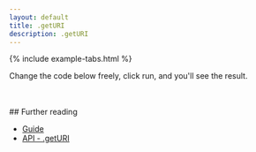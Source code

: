 ```yaml
---
layout: default
title: .getURI
description: .getURI
---
```


{% include example-tabs.html %}

Change the code below freely, click run, and you'll see the result.

<script src="https://embed.runkit.com"></script>
<div id="cbmuri"></div>
<script>var notebook = RunKit.createNotebook({
    element: document.getElementById("cbmuri"),
    title: 'getURI',
    preamble: "const cbmApi = require('@cbmjs/cbm-api'); const cbm = new cbmApi();",
    minHeight: "350px",
    //onLoad: (n) => n.evaluate(),
    source: "const result = cbm.getURI('(the) big !! dog?!');\nresult"
})</script>
<br><br>
## Further reading

- [Guide](./guide/)
- [API - .getURI](./api/helper/#getURI)
